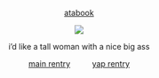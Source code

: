 <div align="center">
  
  [atabook](https://gojo.atabook.org/) 
 </div>

<p align="center"> <img src="https://i.postimg.cc/sgSLYgg2/image-2024-07-24-004452086-removebg-preview.png" > </p> 

<div align="center">

$\text{i'd \ like \ a \ tall \ woman \ \ \  with \ a \ nice \ big \ ass}$ 
<div align="center">
  
  [main rentry](https://rentry.co/champoon)  ‎ ‎ ‎ ‎ ‎ ‎ ‎ ‎ ‎ ‎[yap rentry](https://rentry.co/pussyeater69)
 </div>
